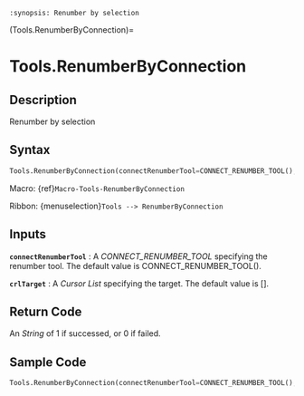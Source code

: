 ```{module} Tools.RenumberByConnection()
:synopsis: Renumber by selection
```

(Tools.RenumberByConnection)=

# Tools.RenumberByConnection

## Description

Renumber by selection

## Syntax

```python
Tools.RenumberByConnection(connectRenumberTool=CONNECT_RENUMBER_TOOL(), crlTarget=[])
```

Macro: {ref}`Macro-Tools-RenumberByConnection`

Ribbon: {menuselection}`Tools --> RenumberByConnection`

## Inputs

**`connectRenumberTool`**
: A _CONNECT_RENUMBER_TOOL_ specifying the renumber tool. The default value is CONNECT_RENUMBER_TOOL().

**`crlTarget`**
: A _Cursor List_ specifying the target. The default value is [].

## Return Code

An _String_ of 1 if successed, or 0 if failed.

## Sample Code

```python
Tools.RenumberByConnection(connectRenumberTool=CONNECT_RENUMBER_TOOL(), crlTarget=[])
```
